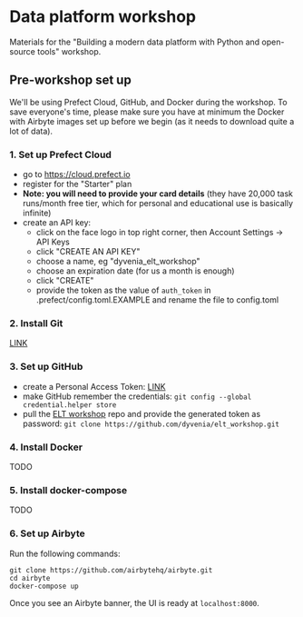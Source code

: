 # Data platform workshop
Materials for the "Building a modern data platform with Python and open-source tools" workshop.

## Pre-workshop set up
We'll be using Prefect Cloud, GitHub, and Docker during the workshop. To save everyone's time, please make sure you have at minimum the Docker with Airbyte images set up before we begin (as it needs to download quite a lot of data).

### 1. Set up Prefect Cloud
- go to https://cloud.prefect.io
- register for the "Starter" plan
- **Note: you will need to provide your card details** (they have 20,000 task runs/month free tier, which for personal and educational use is basically infinite)
- create an API key:
    - click on the face logo in top right corner, then Account Settings -> API Keys
    - click "CREATE AN API KEY"
    - choose a name, eg "dyvenia_elt_workshop"
    - choose an expiration date (for us a month is enough)
    - click "CREATE"
    - provide the token as the value of `auth_token` in .prefect/config.toml.EXAMPLE and rename the file to config.toml

### 2. Install Git
[LINK](https://git-scm.com/downloads)

### 3. Set up GitHub
- create a Personal Access Token: [LINK](https://docs.github.com/en/authentication/keeping-your-account-and-data-secure/creating-a-personal-access-token)
- make GitHub remember the credentials: `git config --global credential.helper store`
- pull the [ELT workshop](https://github.com/dyvenia/elt_workshop) repo and provide the generated token as password: `git clone https://github.com/dyvenia/elt_workshop.git`

### 4. Install Docker
TODO

### 5. Install docker-compose
TODO

### 6. Set up Airbyte
Run the following commands:
```
git clone https://github.com/airbytehq/airbyte.git
cd airbyte
docker-compose up
```

Once you see an Airbyte banner, the UI is ready at `localhost:8000`.
